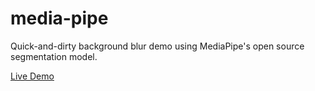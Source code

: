 # media-pipe

Quick-and-dirty background blur demo using MediaPipe's open source segmentation model.

[Live Demo](https://jpodwys.github.io/media-pipe/)
